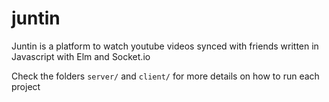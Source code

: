 # juntin
Juntin is a platform to watch youtube videos synced with friends written in Javascript with Elm and Socket.io

Check the folders `server/` and `client/` for more details on how to run each project
